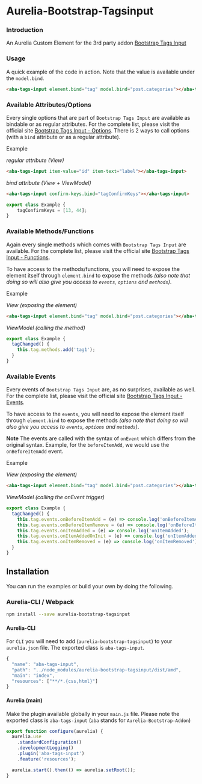 # Aurelia-Bootstrap-Tagsinput

### Introduction
An Aurelia Custom Element for the 3rd party addon [Bootstrap Tags Input](https://bootstrap-tagsinput.github.io/bootstrap-tagsinput/examples/)

### Usage
A quick example of the code in action. Note that the value is available under the `model.bind`.
```html
<aba-tags-input element.bind="tag" model.bind="post.categories"></aba-tags-input>
```

### Available Attributes/Options
Every single options that are part of `Bootstrap Tags Input` are available as bindable or as regular attributes. For the complete list, please visit the official site [Bootstrap Tags Input - Options](http://bootstrap-tagsinput.github.io/bootstrap-tagsinput/examples/#options).
There is 2 ways to call options (with a `bind` attribute or as a regular attribute).

Example

_regular attribute (View)_
```html
<aba-tags-input item-value="id" item-text="label"></aba-tags-input>
```

_bind attribute (View + ViewModel)_
```html
<aba-tags-input confirm-keys.bind="tagConfirmKeys"></aba-tags-input>
```
```javascript
export class Example {
    tagConfirmKeys = [13, 44];
}
```

### Available Methods/Functions
Again every single methods which comes with `Bootstrap Tags Input` are available. For the complete list, please visit the official site [Bootstrap Tags Input - Functions](http://bootstrap-tagsinput.github.io/bootstrap-tagsinput/examples/#methods). 

To have access to the methods/functions, you will need to expose the element itself through `element.bind` to expose the methods _(also note that doing so will also give you access to `events`, `options` and `methods`)_. 

Example

_View (exposing the element)_
```html
<aba-tags-input element.bind="tag" model.bind="post.categories"></aba-tags-input>
```

_ViewModel (calling the method)_
```javascript
export class Example {
  tagChanged() {
    this.tag.methods.add('tag1');
  }
}
```

### Available Events
Every events of `Bootstrap Tags Input` are, as no surprises, available as well. For the complete list, please visit the official site [Bootstrap Tags Input - Events](http://bootstrap-tagsinput.github.io/bootstrap-tagsinput/examples/#events). 

To have access to the `events`, you will need to expose the element itself through `element.bind` to expose the methods _(also note that doing so will also give you access to `events`, `options` and `methods`)_. 

**Note**
The events are called with the syntax of `onEvent` which differs from the original syntax. Example, for the `beforeItemAdd`, we would use the `onBeforeItemAdd` event.

Example

_View (exposing the element)_
```html
<aba-tags-input element.bind="tag" model.bind="post.categories"></aba-tags-input>
```

_ViewModel (calling the onEvent trigger)_
```javascript
export class Example {
  tagChanged() {
    this.tag.events.onBeforeItemAdd = (e) => console.log('onBeforeItemAdd');
    this.tag.events.onBeforeItemRemove = (e) => console.log('onBeforeItemRemove');
    this.tag.events.onItemAdded = (e) => console.log('onItemAdded');
    this.tag.events.onItemAddedOnInit = (e) => console.log('onItemAddedOnInit');
    this.tag.events.onItemRemoved = (e) => console.log('onItemRemoved');
  }
}
```

## Installation
You can run the examples or build your own by doing the following.

### Aurelia-CLI / Webpack
```bash
npm install --save aurelia-bootstrap-tagsinput
```
#### Aurelia-CLI
For `CLI` you will need to add (`aurelia-bootstrap-tagsinput`) to your `aurelia.json` file. The exported class is `aba-tags-input`.
```javascript
{
  "name": "aba-tags-input",
  "path": "../node_modules/aurelia-bootstrap-tagsinput/dist/amd",
  "main": "index",
  "resources": ["**/*.{css,html}"]
}
```

#### Aurelia (main)
Make the plugin available globally in your `main.js` file. Please note the exported class is `aba-tags-input` (`aba` stands for `Aurelia-Bootstrap-Addon`)

```javascript
export function configure(aurelia) {
  aurelia.use
    .standardConfiguration()
    .developmentLogging()
    .plugin('aba-tags-input')
    .feature('resources');

  aurelia.start().then(() => aurelia.setRoot());
}
```
